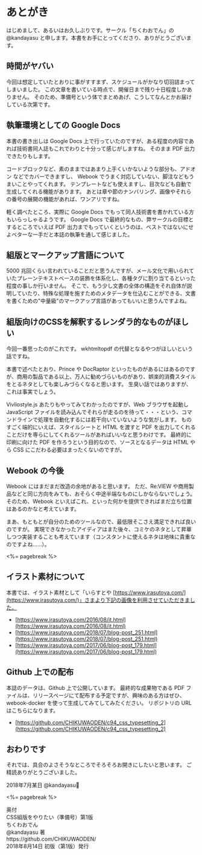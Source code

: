 あとがき
======

はじめまして、あるいはお久しぶりです。サークル「ちくわおでん」の @kandayasu と申します。本書をお手にとってくださり、ありがとうございます。

時間がヤバい
------

今回は想定していたとおりに事がすすまず、スケジュールがかなり切羽詰まってしまいました。
この文章を書いている時点で、開催日まで残り十日程度しかありません。
そのため、準備号という体でまとめあげ、こうしてなんとかお届けしている次第です。



執筆環境としての Google Docs
------

本書の書き出しは Google Docs 上で行っていたのですが、ある程度の内容であれば技術書同人誌もこれでわりと十分って感じがしますね。
そのまま PDF 出力できたりもします。

コードブロックなど、素のままではあまり上手くいかないような部分も、アドオン などでカバーできますし、
Webook でうまく対応していない、脚注などもうまいことやってくれます。
テンプレートなども使えますし、目次なども自動で生成してくれる機能があります。
あとは章や節のナンバリング、画像やそれらの番号の展開の機能があれば、ワンアリですね。

軽く調べたところ、実際に Google Docs でもって同人技術書を書かれている方もいらっしゃるようです。
Google Docs で最終的なもの、弊サークルの目標とするところでいえば PDF 出力までもっていくというのは、ベストではないにせよベターな一手だと本誌の執筆を通して感じました。


組版とマークアップ言語について
------

5000 兆回くらい言われていることだと思うんですが、メール文化で用いられていたプレーンテキストベースの装飾を体系化し、各種タグに割り当てるといった程度の事しか行いません。
そこで、もう少し文書の全体の構造をそれ自体が説明していたり、特殊な処理を施すためのメタデータを仕込むことができる、文書を書くための"中量級"のマークアップ言語があってもいいと思うんですよね。


組版向けのCSSを解釈するレンダラ的なものがほしい
------

今回一番思ったのがこれです。
wkhtmltopdf の代替となるやつがほしいという話ですね。

本書で述べたとおり、Prince や DocRaptor といったものがあるにはあるのですが、商用の製品である以上、万人に勧めづらいものがあり、娯楽的消費スタイルをとるネタとしても楽しみづらくなると思います。
生臭い話ではありますが、これは事実でしょう。

Vivliostyle.js あたりもやってみてわかったのですが、Web ブラウザを起動し JavaScript ファイルを読み込んでそれらが走るのを待って・・・という、コマンドラインで処理を自動化するには若干向いていないような気がします。
ものすごく端的にいえば、スタイルシートと HTML を渡すと PDF を出力してくれることだけを専らにしてくれるツールがあればいいなと思うわけです。
最終的に印刷に向けた PDF を作ろうという目的なので、ソースとなるデータは HTML やら CSS にこだわる必要はまったくないのですが。


Webook の今後
------

Webook にはまだまだ改造の余地があると思います。
ただ、Re:VIEW や商用製品などと同じ方向をみても、おそらく中途半端なものにしかならないでしょう。
そのため、Webook といえばこれ、といった何かを提供できればまだ立ち位置はあるのかなと考えています。

まあ、もともとが自分のためのツールなので、最低限そこさえ満足できれば良いのですが。
実現できなかったアイディアはまた後々、コミケのネタとして昇華しつつ実装することも考えています（コンスタントに使えるネタは地味に貴重なのですよね……）。

<!--
今回の頒布形態について
------

前回の出展のとき、ハードコピーのおまけとしてダウンロードカードをつけるというのをやりました。しかしほぼダウンロードされることがありませんでした。意外とハードコピーがあればみなさん満足してしまうものなのでしょうか。
本誌は弊サークル（改名の前も含めて）史上もっとも "厚い" 本となってしまいました。大体いつも表紙1から表紙4、本文までも含めて30ページを超えることはなかったと思うのですが、今回は 30 ページを余裕で超えてしまいました。このままでは弊サークルの掲げるところである「コードが出てくるうすい本」というコンセプトに背きかねません。本のページ数というのは当然印刷費に跳ね返ってきます。部数を多くすれば単価は下げられますが、その先にあるのは在庫リスクとの戦いです。
-->

<%= pagebreak %>


イラスト素材について
------

本書では、イラスト素材として「いらすとや [https://www.irasutoya.com/](https://www.irasutoya.com/)」さまより下記の画像を利用させていただきました。

- [https://www.irasutoya.com/2016/08/it.html](https://www.irasutoya.com/2016/08/it.html)
- [https://www.irasutoya.com/2018/07/blog-post_251.html](https://www.irasutoya.com/2018/07/blog-post_251.html)
- [https://www.irasutoya.com/2017/06/blog-post_179.html](https://www.irasutoya.com/2017/06/blog-post_179.html)


Github 上での配布
------

本誌のデータは、Github 上で公開しています。
最終的な成果物である PDF ファイルは、リリースページにて配布する予定ですが、興味のある方はぜひ、webook-docker を使って生成してみてしてみたください。
リポジトリの URL はこちらになります。

* [https://github.com/CHIKUWAODEN/c94_css_typesetting_2](https://github.com/CHIKUWAODEN/c94_css_typesetting_2)


おわりです
------

それでは、具合のよさそうなところでそろそろお開きにしたいと思います。
ご精読ありがとうございました。

<div class="right-justify">
2018年7月某日 @kandayasu
</div>


<%= pagebreak %>


<div class="imprint">
奥付
<br>
CSS組版をやりたい（準備号）第1版
<br>
ちくわおでん
<br>
@kandayasu <yasuhiro.kanda@gmail.com> 著
<br>
https://github.com/CHIKUWAODEN/
<br>
2018年8月14日 初版（第1版）発行
</div>